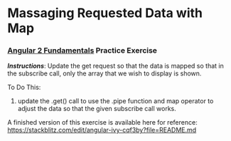 # Massaging Requested Data with Map
### [Angular 2 Fundamentals]("https://app.pluralsight.com/courses/angular2-fundamentals") Practice Exercise


**_Instructions_**: Update the get request so that the data is mapped so that in the subscribe call, only the array that we wish to display is shown.


To Do This:

1. update the .get() call to use the .pipe function and map operator to adjust the data so that the given subscribe call works.



A finished version of this exercise is available here for reference: 
https://stackblitz.com/edit/angular-ivy-cqf3by?file=README.md
